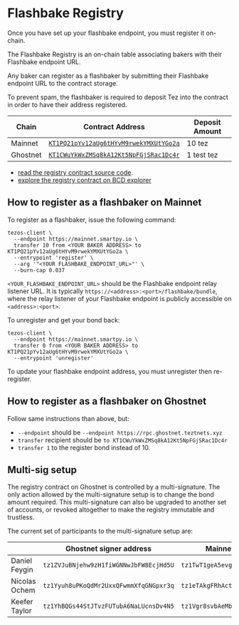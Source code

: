 # Flashbake Registry

Once you have set up your flashbake endpoint, you must register it on-chain.

The Flashbake Registry is an on-chain table associating bakers with their Flashbake endpoint URL.

Any baker can register as a flashbaker by submitting their Flashbake endpoint URL to the contract storage.

To prevent spam, the flashbaker is required to deposit Tez into the contract in order to have their address registered.

| Chain | Contract Address | Deposit Amount |
| ----- | ---------------- | -------------- |
| Mainnet | [`KT1PQ21pYv12aUg6tHYvM9rwekYMXUtYGo2a`](https://tzkt.io/KT1PQ21pYv12aUg6tHYvM9rwekYMXUtYGo2a/storage/240377) | 10 tez |
| Ghostnet | [`KT1CWuYkWxZMSq8kA12Kt5NpFGjSRac1Dc4r`](https://ghostnet.tzkt.io/KT1CWuYkWxZMSq8kA12Kt5NpFGjSRac1Dc4r/storage/156204) | 1 test tez |

* [read the registry contract source code](https://github.com/flashbake/registry-contract).
* [explore the registry contract on BCD explorer](https://better-call.dev/mainnet/KT1PQ21pYv12aUg6tHYvM9rwekYMXUtYGo2a/operations)

## How to register as a flashbaker on Mainnet

To register as a flashbaker, issue the following command:

```
tezos-client \
  --endpoint https://mainnet.smartpy.io \
  transfer 10 from <YOUR BAKER ADDRESS> to KT1PQ21pYv12aUg6tHYvM9rwekYMXUtYGo2a \
  --entrypoint 'register' \
  --arg '"<YOUR FLASHBAKE_ENDPOINT_URL>"' \
  --burn-cap 0.037
```

`<YOUR_FLASHBAKE_ENDPOINT_URL>` should be the Flashbake endpoint relay listener URL. It is typically `https://<address>:<port>/flashbake/bundle`, where the relay listener of your Flashbake endpoint is publicly accessible on `<address>:<port>`.

To unregister and get your bond back:

```
tezos-client \
  --endpoint https://mainnet.smartpy.io \
  transfer 0 from <YOUR BAKER ADDRESS> to KT1PQ21pYv12aUg6tHYvM9rwekYMXUtYGo2a \
  --entrypoint 'unregister'
```

To update your flashbake endpoint address, you must unregister then re-register.

## How to register as a flashbaker on Ghostnet

Follow same instructions than above, but:
* `--endpoint` should be `--endpoint https://rpc.ghostnet.teztnets.xyz`
* `transfer` recipient should be `to KT1CWuYkWxZMSq8kA12Kt5NpFGjSRac1Dc4r`
* `transfer 1` to the register bond instead of 10.

## Multi-sig setup

The registry contract on Ghostnet is controlled by a multi-signature. The only action allowed by the multi-signature setup is to change the bond amount required. This multi-signature can also be upgraded to another set of accounts, or revoked altogether to make the registry immutable and trustless.

The current set of participants to the multi-signature setup are:

|   | Ghostnet signer address  | Mainnet signer address   |
| - | - | - |
| Daniel Feygin | `tz1ZVJuBNjehw9zH1fiWGNNwJbFW8EcjHd5U` | `tz1TwT1geA5evgxcDDkQupzBNR2Xd23ggkRv` |
| Nicolas Ochem | `tz1Yyuh8uPKoQdMr2UxxQFwmmXfqGNGpxr3q` | `tz1eTAkgFRhAct6LEMkFbfhmZKWuw7AYV2y3` |
| Keefer Taylor | `tz1YhBQGs44StJTvzFUTubA6NaLUcnsDv4N5` | `tz1Vgr8svbAeMbmnC5tJxnB6WsB4h2iT6Mit` |
